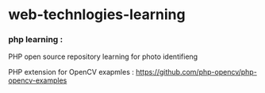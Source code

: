 # web-technlogies-learning

### php learning : 

PHP open source repository learning for photo identifieng 

PHP extension for OpenCV
exapmles : https://github.com/php-opencv/php-opencv-examples
